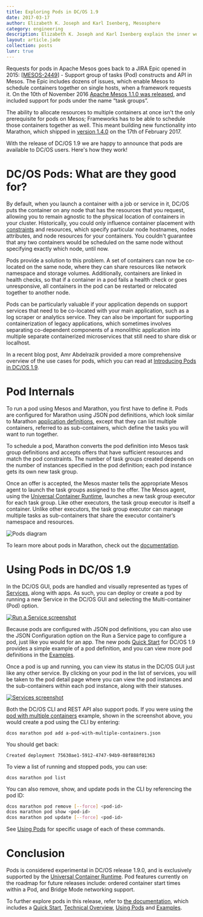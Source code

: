 ```yaml
---
title: Exploring Pods in DC/OS 1.9
date: 2017-03-17
author: Elizabeth K. Joseph and Karl Isenberg, Mesosphere
category: engineering
description: Elizabeth K. Joseph and Karl Isenberg explain the inner working of pods in DC/OS 1.9, and provide an example of how to use them. Give them a try!
layout: article.jade
collection: posts
lunr: true
---
```


Requests for pods in Apache Mesos goes back to a JIRA Epic opened in 2015: \[[MESOS-2449](https://issues.apache.org/jira/browse/MESOS-2449)\] - Support group of tasks (Pod) constructs and API in Mesos. The Epic includes dozens of issues, which enable Mesos to schedule containers together on single hosts, when a framework requests it. On the 10th of November 2016 [Apache Mesos 1.1.0 was released](http://mesos.apache.org/blog/mesos-1-1-0-released/), and included support for pods under the name “task groups”.

The ability to allocate resources to multiple containers at once isn't the only prerequisite for pods on Mesos; Frameworks has to be able to schedule those containers together as well. This meant building new functionality into Marathon, which shipped in [version 1.4.0](https://github.com/mesosphere/marathon/releases/tag/v1.4.0) on the 17th of February 2017.

With the release of DC/OS 1.9 we are happy to announce that pods are available to DC/OS users. Here's how they work!

# DC/OS Pods: What are they good for?

By default, when you launch a container with a job or service in it, DC/OS puts the container on any node that has the resources that you request, allowing you to remain agnostic to the physical location of containers in your cluster. Historically, you could only influence container placement with [constraints](https://mesosphere.github.io/marathon/docs/constraints.html) and resources, which specify particular node hostnames, nodes attributes, and node resources for your containers. You couldn't guarantee that any two containers would be scheduled on the same node without specifying exactly which node, until now.

Pods provide a solution to this problem. A set of containers can now be co-located on the same node, where they can share resources like network namespace and storage volumes. Additionally, containers are linked in health checks, so that if a container in a pod fails a health check or goes unresponsive, all containers in the pod can be restarted or relocated together to another node.

Pods can be particularly valuable if your application depends on support services that need to be co-located with your main application, such as a log scraper or analytics service. They can also be important for supporting containerization of legacy applications, which sometimes involves separating co-dependent components of a monolithic application into multiple separate containerized microservices that still need to share disk or localhost.

In a recent blog post, Amr Abdelrazik provided a more comprehensive overview of the use cases for pods, which you can read at [Introducing Pods in DC/OS 1.9](https://mesosphere.com/blog/2017/03/15/introducing-pods-dcos-1-9/).

# Pod Internals

To run a pod using Mesos and Marathon, you first have to define it. Pods are configured for Marathon using JSON pod definitions, which look similar to Marathon [application definitions](https://dcos.io/docs/1.9/usage/managing-services/application-basics/), except that they can list multiple containers, referred to as sub-containers, which define the tasks you will want to run together.

To schedule a pod, Marathon converts the pod definition into Mesos task group definitions and accepts offers that have sufficient resources and match the pod constraints. The number of task groups created depends on the number of instances specified in the pod definition; each pod instance gets its own new task group.

Once an offer is accepted, the Mesos master tells the appropriate Mesos agent to launch the task groups assigned to the offer. The Mesos agent, using the [Universal Container Runtime](https://dcos.io/docs/1.9/usage/containerizers/#dc-os-universal-container-runtime), launches a new task group executor for each task group. Like other executors, the task group executor is itself a container. Unlike other executors, the task group executor can manage multiple tasks as sub-containers that share the executor container’s namespace and resources.

<img src="/assets/images/blog/2017-03-17_pods_diagram.png" alt="Pods diagram" />

To learn more about pods in Marathon, check out the [documentation](http://mesosphere.github.io/marathon/docs/pods.html).

# Using Pods in DC/OS 1.9

In the DC/OS GUI, pods are handled and visually represented as types of [Services](https://dcos.io/docs/1.9/overview/concepts/#dcos-service), along with apps. As such, you can deploy or create a pod by running a new Service in the DC/OS GUI and selecting the Multi-container (Pod) option.

<a href="/assets/images/blog/2017-03-17_pods_gui_1.jpg" /><img src="/assets/images/blog/2017-03-17_pods_gui_1.jpg" alt="Run a Service screenshot" border="0" /></a>

Because pods are configured with JSON pod definitions, you can also use the JSON Configuration option on the Run a Service page to configure a pod, just like you would for an app. The new pods [Quick Start](https://dcos.io/docs/1.9/deploying-services/pods/quickstart/) for DC/OS 1.9 provides a simple example of a pod definition, and you can view more pod definitions in the [Examples](https://dcos.io/docs/1.9/deploying-services/pods/examples/).

Once a pod is up and running, you can view its status in the DC/OS GUI just like any other service. By clicking on your pod in the list of services, you will be taken to the pod detail page where you can view the pod instances and the sub-containers within each pod instance, along with their statuses.

<a href="/assets/images/blog/2017-03-17_pods_gui_2.jpg" /><img src="/assets/images/blog/2017-03-17_pods_gui_2.jpg" alt="Services screenshot" border="0"/></a>

Both the DC/OS CLI and REST API also support pods. If you were using the [pod with multiple containers](https://dcos.io/docs/1.9/deploying-services/pods/examples/#a-pod-with-multiple-containers) example, shown in the screenshot above, you would create a pod using the CLI by entering:

`dcos marathon pod add a-pod-with-multiple-containers.json`

You should get back:

`Created deployment 75630ae1-5912-4747-94b9-08f888f01363`

To view a list of running and stopped pods, you can use:

`dcos marathon pod list`

You can also remove, show, and update pods in the CLI by referencing the pod ID:
```bash
dcos marathon pod remove [--force] <pod-id>
dcos marathon pod show <pod-id>
dcos marathon pod update [--force] <pod-id>
```
See [Using Pods](https://dcos.io/docs/1.9/deploying-services/pods/using-pods/) for specific usage of each of these commands.

# Conclusion


Pods is considered experimental in DC/OS release 1.9.0, and is exclusively supported by the [Universal Container Runtime](https://dcos.io/docs/1.9/usage/containerizers/#dc-os-universal-container-runtime). Pod features currently on the roadmap for future releases include: ordered container start times within a Pod, and Bridge Mode networking support.

To further explore pods in this release, refer to [the documentation](https://dcos.io/docs/1.9/deploying-services/pods/), which includes a [Quick Start](https://dcos.io/docs/1.9/deploying-services/pods/quickstart/), [Technical Overview](https://dcos.io/docs/1.9/deploying-services/pods/technical-overview/), [Using Pods](https://dcos.io/docs/1.9/deploying-services/pods/using-pods/) and [Examples](https://dcos.io/docs/1.9/deploying-services/pods/examples/).

